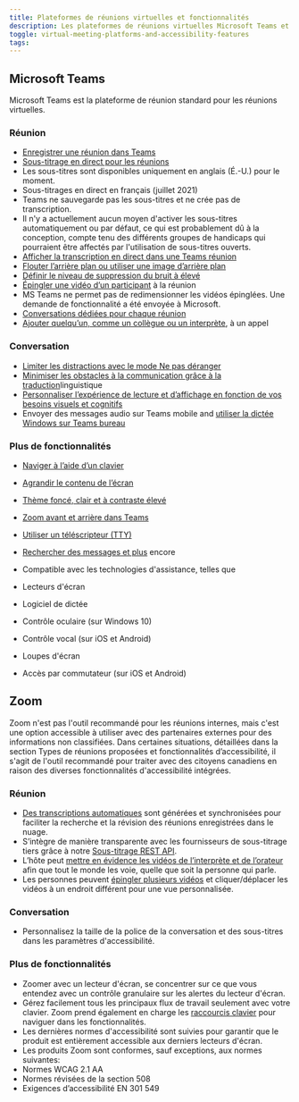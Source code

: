 ```yaml
---
title: Plateformes de réunions virtuelles et fonctionnalités
description: Les plateformes de réunions virtuelles Microsoft Teams et Zoom offrent diverses fonctionnalités d’accessibilité qui répondent à différents besoins, entre autres pour les réunions et les conversations.
toggle: virtual-meeting-platforms-and-accessibility-features
tags:
---
```


## Microsoft Teams

Microsoft Teams est la plateforme de réunion standard pour les réunions virtuelles.

### Réunion

- [Enregistrer une réunion dans Teams](https://support.microsoft.com/fr-fr/office/enregistrer-une-r%C3%A9union-dans-teams-34dfbe7f-b07d-4a27-b4c6-de62f1348c24)
- [Sous-titrage en direct pour les réunions](https://support.microsoft.com/fr-fr/office/utiliser-les-sous-titres-en-direct-dans-une-r%C3%A9union-teams-4be2d304-f675-4b57-8347-cbd000a21260)
- Les sous-titres sont disponibles uniquement en anglais (É.-U.) pour le moment.
- Sous-titrages en direct en français (juillet 2021)
- Teams ne sauvegarde pas les sous-titres et ne crée pas de transcription.
- Il n'y a actuellement aucun moyen d'activer les sous-titres automatiquement ou par défaut, ce qui est probablement dû à la conception, compte tenu des différents groupes de handicaps qui pourraient être affectés par l'utilisation de sous-titres ouverts.
- [Afficher la transcription en direct dans une Teams réunion](https://support.microsoft.com/fr-fr/office/afficher-la-transcription-en-direct-dans-une-teams-r%C3%A9union-dc1a8f23-2e20-4684-885e-2152e06a4a8b)
- [Flouter l’arrière plan ou utiliser une image d’arrière plan](https://support.microsoft.com/fr-fr/office/modifier-l-arri%c3%a8re-plan-pour-une-r%c3%a9union-teams-f77a2381-443a-499d-825e-509a140f4780?ui=fr-FR&rs=fr-CA&ad=CA)
- [Définir le niveau de suppression du bruit à élevé](https://support.microsoft.com/fr-fr/office/r%c3%a9duire-le-bruit-de-fond-lors-teams-r%c3%a9unions-1a9c6819-137d-4b3b-a1c8-4ab20b234c0d?ui=fr-FR&rs=fr-CA&ad=CA)
- [Épingler une vidéo d’un participant](https://support.microsoft.com/fr-fr/office/ajuster-votre-affichage-dans-une-r%C3%A9union-teams-9825091c-0e7d-4c2b-95f5-eba644f19175) à la réunion
- MS Teams ne permet pas de redimensionner les vidéos épinglées. Une demande de fonctionnalité a été envoyée à Microsoft.
- [Conversations dédiées pour chaque réunion](https://support.microsoft.com/fr-fr/office/rejoindre-une-r%c3%a9union-dans-teams-1613bb53-f3fa-431e-85a9-d6a91e3468c9?ui=fr-FR&rs=fr-CA&ad=CA)
- [Ajouter quelqu’un, comme un collègue ou un interprète](https://support.microsoft.com/fr-fr/office/ajouter-quelqu-un-%c3%a0-un-appel-dans-teams-267fb0c9-275a-4047-8412-7b2654dc29c3?ui=fr-FR&rs=fr-CA&ad=CA), à un appel

### Conversation

- [Limiter les distractions avec le mode Ne pas déranger](https://support.microsoft.com/fr-fr/office/modifier-votre-statut-dans-teams-ce36ed14-6bc9-4775-a33e-6629ba4ff78e?ui=fr-FR&rs=fr-CA&ad=CA)
- [Minimiser les obstacles à la communication grâce à la traduction](https://support.microsoft.com/fr-fr/office/traduire-un-message-en-teams-d8926ce9-d6a6-47df-a416-f1adb62d3194?ui=fr-FR&rs=fr-CA&ad=CA)linguistique
- [Personnaliser l’expérience de lecture et d’affichage en fonction de vos besoins visuels et cognitifs](https://support.microsoft.com/fr-fr/topic/utiliser-le-lecteur-immersif-dans-microsoft-teams-a700c0d0-bc53-4696-a94d-4fbc86ac7a9a)
- Envoyer des messages audio sur Teams mobile and [utiliser la dictée Windows sur Teams bureau](https://support.microsoft.com/fr-fr/windows/utiliser-la-dict%C3%A9e-pour-parler-au-lieu-de-taper-sur-votre-pc-fec94565-c4bd-329d-e59a-af033fa5689f)

### Plus de fonctionnalités

- [Naviger à l’aide d’un clavier](https://support.microsoft.com/fr-fr/office/raccourcis-clavier-de-microsoft-teams-2e8e2a70-e8d8-4a19-949b-4c36dd5292d2?ui=fr-FR&rs=fr-CA&ad=CA)
- [Agrandir le contenu de l’écran](https://support.microsoft.com/fr-fr/office/tirez-parti-des-fonctionnalit%c3%a9s-d-accessibilit%c3%a9-de-microsoft-teams-pour-une-exp%c3%a9rience-de-r%c3%a9union-ou-d-%c3%a9v%c3%a9nement-en-direct-plus-agr%c3%a9able-eec38ba3-689b-4ab4-8b6a-1c1c30259d86?ui=fr-FR&rs=fr-CA&ad=CA#bkmk_magnify_win)
- [Thème foncé, clair et à contraste élevé](https://support.microsoft.com/fr-fr/office/modifier-les-param%c3%a8tres-dans-teams-b506e8f1-1a96-4cf1-8c6b-b6ed4f424bc7?ui=fr-FR&rs=fr-CA&ad=CA#bkmk_howdoienablehighcontrastmode)
- [Zoom avant et arrière dans Teams](https://support.microsoft.com/fr-fr/office/effectuer-un-zoom-avant-et-arri%C3%A8re-dans-teams-dc3cd3d8-efb5-4995-8b31-434b3943ba52)
- [Utiliser un téléscripteur (<abbr>TTY</abbr>)](https://support.microsoft.com/fr-fr/office/g%c3%a9rer-les-param%c3%a8tres-d-appel-dans-teams-456cb611-3477-496f-b31a-6ab752a7595f?ui=fr-FR&rs=fr-CA&ad=CA)
- [Rechercher des messages et plus](https://support.microsoft.com/fr-fr/office/rechercher-des-messages-et-d-autres-personnes-dans-teams-4a351520-33f4-42ab-a5ee-5fc0ab88b263?ui=fr-FR&rs=fr-CA&ad=CA) encore
- Compatible avec les technologies d'assistance, telles que

- Lecteurs d'écran
- Logiciel de dictée
- Contrôle oculaire (sur Windows 10)
- Contrôle vocal (sur iOS et Android)
- Loupes d'écran
- Accès par commutateur (sur iOS et Android)

## Zoom

Zoom n'est pas l'outil recommandé pour les réunions internes, mais c'est une option accessible à utiliser avec des partenaires externes pour des informations non classifiées. Dans certaines situations, détaillées dans la section Types de réunions proposées et fonctionnalités d’accessibilité, il s'agit de l'outil recommandé pour traiter avec des citoyens canadiens en raison des diverses fonctionnalités d'accessibilité intégrées.

### Réunion

- [Des transcriptions automatiques](https://support.zoom.us/hc/fr/articles/115004794983-Automatically-Transcribe-Cloud-Recordings-) sont générées et synchronisées pour faciliter la recherche et la révision des réunions enregistrées dans le nuage.
- S’intègre de manière transparente avec les fournisseurs de sous-titrage tiers grâce à notre [Sous-titrage REST API](https://support.zoom.us/hc/fr/articles/207279736-Closed-Captioning).
- L’hôte peut [mettre en évidence les vidéos de l’interprète et de l’orateur](https://support.zoom.us/hc/en-us/articles/201362653-How-do-I-spotlight-a-speaker-) afin que tout le monde les voie, quelle que soit la personne qui parle.
- Les personnes peuvent [épingler plusieurs vidéos](https://support.zoom.us/hc/fr/articles/201362743) et cliquer/déplacer les vidéos à un endroit différent pour une vue personnalisée.

### Conversation

- Personnalisez la taille de la police de la conversation et des sous-titres dans les paramètres d'accessibilité.

### Plus de fonctionnalités

- Zoomer avec un lecteur d'écran, se concentrer sur ce que vous entendez avec un contrôle granulaire sur les alertes du lecteur d'écran.
- Gérez facilement tous les principaux flux de travail seulement avec votre clavier. Zoom prend également en charge les [raccourcis clavier](https://support.zoom.us/hc/fr/articles/205683899-Hot-Keys-and-Keyboard-for-Zoom) pour naviguer dans les fonctionnalités.
- Les dernières normes d'accessibilité sont suivies pour garantir que le produit est entièrement accessible aux derniers lecteurs d'écran.
- Les produits Zoom sont conformes, sauf exceptions, aux normes suivantes:
- Normes WCAG 2.1 AA
- Normes révisées de la section 508
- Exigences d’accessibilité EN 301 549
